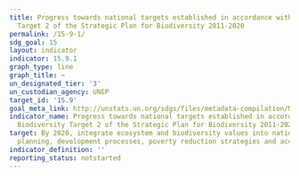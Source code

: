 ```yaml
---
title: Progress towards national targets established in accordance with Aichi Biodiversity
  Target 2 of the Strategic Plan for Biodiversity 2011-2020
permalink: /15-9-1/
sdg_goal: 15
layout: indicator
indicator: 15.9.1
graph_type: line
graph_title: ~
un_designated_tier: '3'
un_custodian_agency: UNEP
target_id: '15.9'
goal_meta_link: http://unstats.un.org/sdgs/files/metadata-compilation/Metadata-Goal-15.pdf
indicator_name: Progress towards national targets established in accordance with Aichi
  Biodiversity Target 2 of the Strategic Plan for Biodiversity 2011-2020
target: By 2020, integrate ecosystem and biodiversity values into national and local
  planning, development processes, poverty reduction strategies and accounts.
indicator_definition: ''
reporting_status: notstarted
---
```


